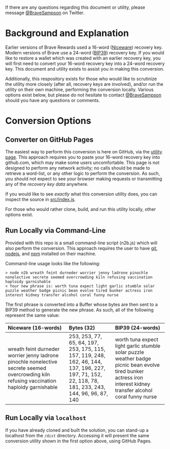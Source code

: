 If there are any questions regarding this document or utility, please message [@BraveSampson] on Twitter.

# Background and Explanation

Earlier versions of Brave Rewards used a 16-word ([Niceware]) recovery key. Modern versions of Brave use a 24-word ([BIP39]) recovery key. If you would like to restore a wallet which was created with an earlier recovery key, you will first need to convert your 16-word recovery key into a 24-word recovery key. This document and utility exists to assist you in making this conversion.

Additionally, this respository exists for those who would like to scrutinize the utility more closely (after all, recovery keys are involved), and/or run the utility on their own machine, performing the conversion locally. Various options exist below, but please do not hesitate to contact [@BraveSampson] should you have any questions or comments.

# Conversion Options

## Converter on GitHub Pages

The easiest way to perform this conversion is here on GitHub, via the [utility page]. This approach requires you to paste your 16-word recovery key into github.com, which may make some users uncomfortable. This page is not designed to perform any network activity; no calls should be made to retrieve a word-list, or any other logic to perform the conversion. As such, you should not expect to see your browser making requests or transmitting any of the _recovery key data_ anywhere.

If you would like to see _exactly_ what this conversion utility does, you can inspect the source in [src/index.js](src/index.js).

For those who would rather clone, build, and run this utility locally, other options exist.

## Run Locally via Command-Line

Provided with this repo is a small command-line script (n2b.js) which will also perform the conversion. This approach requires the user to have [git], [nodejs], and [npm] installed on their machine.

Command-line usage looks like the following:

```
> node n2b wreath feint durneder worrier jenny ladrone pinochle nonelective secrete seemed overcrowding kiln refusing vaccination haploidy garnishable
< Your new phrase is: worth tuna expect light garlic stumble solar puzzle weather badge picnic bean evolve tired bunker actress iron interest kidney transfer alcohol coral funny nurse
```

The first phrase is converted into a Buffer whose bytes are then sent to a BIP39 method to generate the new phrase. As such, all of the following represent the same value:

| Niceware (16-words) | Bytes (32) | BIP39 (24-words) |
| :------- | :---- | :---- |
| wreath feint durneder worrier jenny ladrone pinochle nonelective secrete seemed overcrowding kiln refusing vaccination haploidy garnishable | 253, 253, 77, 65, 64, 197, 253, 175, 115, 157, 119, 248, 162, 46, 144, 137, 196, 227, 197, 71, 152, 22, 118, 78, 181, 233, 243, 144, 96, 96, 87, 140 | worth tuna expect light garlic stumble solar puzzle weather badge picnic bean evolve tired bunker actress iron interest kidney transfer alcohol coral funny nurse |

## Run Locally via `localhost`

If you have already cloned and built the solution, you can stand-up a localhost from the `/dist` directory. Accessing it will present the same conversion utility shown in the first option above, using GitHub Pages.

[git]: https://git-scm.com/downloads
[nodejs]: https://nodejs.org/
[npm]: https://npmjs.com/
[brave]: https://brave.com/
[niceware]: https://github.com/diracdeltas/niceware
[bip39]: https://github.com/bitcoinjs/bip39
[@bravesampson]: https://www.twitter.com/bravesampson
[utility page]: https://jonathansampson.github.io/brave-tools/bip39-from-niceware/dist/
